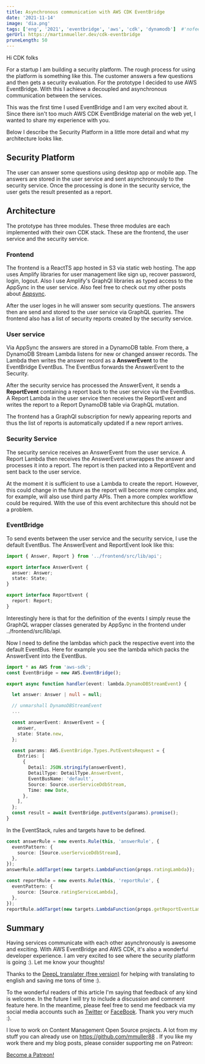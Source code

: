 ```yaml
---
title: Asynchronous communication with AWS CDK EventBridge
date: '2021-11-14'
image: 'dia.png'
tags: ['eng', '2021', 'eventbridge', 'aws', 'cdk', 'dynamodb']  #'nofeed'
gerUrl: https://martinmueller.dev/cdk-eventbridge
pruneLength: 50
---
```


Hi CDK folks

For a startup I am building a security platform. The rough process for using the platform is something like this. The customer answers a few questions and then gets a security evaluation. For the prototype I decided to use AWS EventBridge. With this I achieve a decoupled and asynchronous communication between the services.

This was the first time I used EventBridge and I am very excited about it. Since there isn't too much AWS CDK EventBridge material on the web yet, I wanted to share my experience with you.

Below I describe the Security Platform in a little more detail and what my architecture looks like.

## Security Platform

The user can answer some questions using desktop app or mobile app. The answers are stored in the user service and sent asynchronously to the security service. Once the processing is done in the security service, the user gets the result presented as a report.

## Architecture

The prototype has three modules. These three modules are each implemented with their own CDK stack. These are the frontend, the user service and the security service.

### Frontend

The frontend is a ReactTS app hosted in S3 via static web hosting. The app uses Amplify libraries for user management like sign up, recover password, login, logout. Also I use Amplify's GraphQl libraries as typed access to the AppSync in the user service. Also feel free to check out my other posts about [Appsync](https://martinmueller.dev/tags/appsync).

After the user loges in he will answer som security questions. The answers then are send and stored to the user service via GraphQL queries. The frontend also has a list of security reports created by the security service.

### User service

Via AppSync the answers are stored in a DynamoDB table. From there, a DynamoDB Stream Lambda listens for new or changed answer records. The Lambda then writes the answer record as a **AnswerEvent** to the EventBridge EventBus. The EventBus forwards the AnswerEvent to the Security.

After the security service has processed the AnswerEvent, it sends a **ReportEvent** containing a report back to the user service via the EventBus. A Report Lambda in the user service then receives the ReportEvent and writes the report to a Report DynamoDB table via GraphQL mutation.

The frontend has a GraphQl subscription for newly appearing reports and thus the list of reports is automatically updated if a new report arrives.

### Security Service

The security service receives an AnswerEvent from the user service. A Report Lambda then receives the AnswerEvent unwrappes the answer and processes it into a report. The report is then packed into a ReportEvent and sent back to the user service.

At the moment it is sufficient to use a Lambda to create the report. However, this could change in the future as the report will become more complex and, for example, will also use third party APIs. Then a more complex workflow could be required. With the use of this event architecture this should not be a problem.

### EventBridge

To send events between the user service and the security service, I use the default EventBus. The AnswerEvent and ReportEvent look like this:

```ts
import { Answer, Report } from '../frontend/src/lib/api';

export interface AnswerEvent {
  answer: Answer;
  state: State;
}

export interface ReportEvent {
  report: Report;
}
```

Interestingly here is that for the definition of the events I simply reuse the GraphQL wrapper classes generated by AppSync in the frontend under ../frontend/src/lib/api.

Now I need to define the lambdas which pack the respective event into the default EventBus. Here for example you see the lambda which packs the AnswerEvent into the EventBus.

```ts
import * as AWS from 'aws-sdk';
const EventBridge = new AWS.EventBridge();

export async function handler(event: lambda.DynamoDBStreamEvent) {

  let answer: Answer | null = null;

  // unmarshall DynamoDBStreamEvent
  ...

  const answerEvent: AnswerEvent = {
    answer,
    state: State.new,
  };

  const params: AWS.EventBridge.Types.PutEventsRequest = {
    Entries: [
      {
        Detail: JSON.stringify(answerEvent),
        DetailType: DetailType.AnswerEvent,
        EventBusName: 'default',
        Source: Source.userServiceDdbStream,
        Time: new Date,
      },
    ],
  };
  const result = await EventBridge.putEvents(params).promise();
}
```

In the EventStack, rules and targets have to be defined.

```ts
const answerRule = new events.Rule(this, 'answerRule', {
  eventPattern: {
    source: [Source.userServiceDdbStream],
  },
});
answerRule.addTarget(new targets.LambdaFunction(props.ratingLambda));

const reportRule = new events.Rule(this, 'reportRule', {
  eventPattern: {
    source: [Source.ratingServiceLambda],
  },
});
reportRule.addTarget(new targets.LambdaFunction(props.getReportEventLambda));
```

## Summary

Having services communicate with each other asynchronously is awesome and exciting. With AWS EventBridge and AWS CDK, it's also a wonderful developer experience. I am very excited to see where the security platform is going :). Let me know your thoughts!

Thanks to the [DeepL translater (free version)](https://DeepL.com/Translator) for helping with translating to english and saving me tons of time :).

To the wonderful readers of this article I'm saying that feedback of any kind is welcome. In the future I will try to include a discussion and comment feature here. In the meantime, please feel free to send me feedback via my social media accounts such as [Twitter](https://twitter.com/MartinMueller_) or [FaceBook](https://facebook.com/martin.muller.10485). Thank you very much :).

I love to work on Content Management Open Source projects. A lot from my stuff you can already use on https://github.com/mmuller88 . If you like my work there and my blog posts, please consider supporting me on Patreon:

<a href="https://patreon.com/bePatron?u=29010217" data-patreon-widget-type="become-patron-button">Become a Patreon!</a><script async src="https://c6.patreon.com/becomePatronButton.bundle.js"></script>
